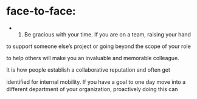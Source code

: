 # face-to-face:

- 1. Be gracious with your time. If you are on a team, raising your hand

to support someone else’s project or going beyond the scope of your role

to help others will make you an invaluable and memorable colleague.

It is how people establish a collaborative reputation and often get

identiﬁed for internal mobility. If you have a goal to one day move into a diﬀerent department of your organization, proactively doing this can
